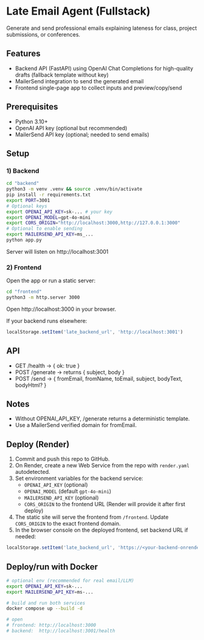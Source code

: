 # Late Email Agent (Fullstack)

Generate and send professional emails explaining lateness for class, project submissions, or conferences.

## Features
- Backend API (FastAPI) using OpenAI Chat Completions for high-quality drafts (fallback template without key)
- MailerSend integration to send the generated email
- Frontend single-page app to collect inputs and preview/copy/send

## Prerequisites
- Python 3.10+
- OpenAI API key (optional but recommended)
- MailerSend API key (optional; needed to send emails)

## Setup

### 1) Backend
```bash
cd "backend"
python3 -m venv .venv && source .venv/bin/activate
pip install -r requirements.txt
export PORT=3001
# Optional keys
export OPENAI_API_KEY=sk-... # your key
export OPENAI_MODEL=gpt-4o-mini
export CORS_ORIGIN="http://localhost:3000,http://127.0.0.1:3000"
# Optional to enable sending
export MAILERSEND_API_KEY=ms_...
python app.py
```
Server will listen on http://localhost:3001

### 2) Frontend
Open the app or run a static server:
```bash
cd "frontend"
python3 -m http.server 3000
```
Open http://localhost:3000 in your browser.

If your backend runs elsewhere:
```js
localStorage.setItem('late_backend_url', 'http://localhost:3001')
```

## API
- GET /health → { ok: true }
- POST /generate → returns { subject, body }
- POST /send → { fromEmail, fromName, toEmail, subject, bodyText, bodyHtml? }

## Notes
- Without OPENAI_API_KEY, /generate returns a deterministic template.
- Use a MailerSend verified domain for fromEmail.

## Deploy (Render)
1) Commit and push this repo to GitHub.
2) On Render, create a new Web Service from the repo with `render.yaml` autodetected.
3) Set environment variables for the backend service:
   - `OPENAI_API_KEY` (optional)
   - `OPENAI_MODEL` (default `gpt-4o-mini`)
   - `MAILERSEND_API_KEY` (optional)
   - `CORS_ORIGIN` to the frontend URL (Render will provide it after first deploy)
4) The static site will serve the frontend from `/frontend`. Update `CORS_ORIGIN` to the exact frontend domain.
5) In the browser console on the deployed frontend, set backend URL if needed:
```js
localStorage.setItem('late_backend_url', 'https://<your-backend-onrender>.onrender.com')
```

## Deploy/run with Docker
```bash
# optional env (recommended for real email/LLM)
export OPENAI_API_KEY=sk-...
export MAILERSEND_API_KEY=ms-...

# build and run both services
docker compose up --build -d

# open
# frontend: http://localhost:3000
# backend:  http://localhost:3001/health
```
